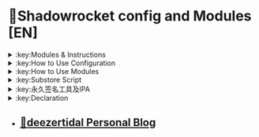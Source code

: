 # :rocket:Shadowrocket config and Modules [EN]   

  

<details>
   <summary>:key:Modules & Instructions</summary>    
   
* #### :bell::bell::bell:小火箭模块建议搭配[基础配置文件](https://ybnet.ga/config/shadowrocket_basic.conf)使用，避免冗余  
* #### ！！！若某个模块时而生效时而失效，请检查其他模块的主机名前是否添加了%APPEND%，没有添加会导致导致其他模块失效。本仓库模块均添加了%APPEND%
* #### [Modules installation link](https://ybnet.ga/shadowrocket.html)



  
| :octocat:Module                      | :link:Link                                                    | :pushpin:Description                                      |
| :----------------------------------- | :------------------------------------------------------------ | :-------------------------------------------------------- |
| :white_check_mark:AccuWeather Unlock | [:link:Link](https://ybnet.ga/module/accu.module)             | Weather app                                               |
| :white_check_mark:AdBlock            | [:link:Link](https://ybnet.ga/module/AdBlock.module)          | 整体去广告                                                     |
| :white_check_mark:alarmy             | [:link:Link](https://ybnet.ga/module/alarmy.module)           | 使命闹钟                                                      |
| :white_check_mark:aloha              | [:link:Link](https://ybnet.ga/module/aloha.module)            | VPN隐私浏览器                                                  |
| :white_check_mark:爱美剧                | [:link:Link](https://ybnet.ga/module/amj.module)              | 影视app 去广告+解锁部分会员功能                                        |
| :white_check_mark:Background Eraser  | [:link:Link](https://ybnet.ga/module/aosoft.module)           | 抠图app                                                     |
| :white_check_mark:appraven           | [:link:Link](https://ybnet.ga/module/appraven.module)         | 应用市场                                                      |
| :white_check_mark:audiomack          | [:link:Link](https://ybnet.ga/module/audiomack.module)        | 音乐相关app                                                   |
| :white_check_mark:b612相机             | [:link:Link](https://ybnet.ga/module/b612.module)             | 相机编辑app                                                   |
| :white_check_mark:百度云倍速              | [:link:Link](https://ybnet.ga/module/baiducloud.sgmodule)     | 百度云倍率播放                                                   |
| :white_check_mark:白描                 | [:link:Link](https://ybnet.ga/module/baimiao.module)          | OCR扫描app                                                  |
| :white_check_mark:bazaart            | [:link:Link](https://ybnet.ga/module/bazaart.module)          | 照片编辑                                                      |
| :white_check_mark:布丁锁屏               | [:link:Link](https://ybnet.ga/module/bdsp.module)             | 桌面美化类                                                     |
| :white_check_mark:bedtime fan        | [:link:Link](https://ybnet.ga/module/bedtime-fan.module)      | 助眠app                                                     |
| :white_check_mark:bilibili HD        | [:link:Link](https://ybnet.ga/module/bili.module)             | 哔哩高清解锁                                                    |
| :white_check_mark:bilibili NoAD      | [:link:Link](https://ybnet.ga/module/biliad.module)           | bilibili去广告                                               |
| :white_check_mark:波点音乐               | [:link:Link](https://ybnet.ga/module/Bodian.module)           | 波点音乐去广告                                                   |
| :white_check_mark:BOOM               | [:link:Link](https://ybnet.ga/module/boom.module)             | 音乐均衡器                                                     |
| :white_check_mark:boxjs              | [:link:Link](https://ybnet.ga/module/boxjs.sgmodule)          | 含签到脚本                                                     |
| :white_check_mark:财新文章解锁             | [:link:Link](https://ybnet.ga/module/caixin.module)           | 财新会员                                                      |
| :white_check_mark:彩云天气               | [:link:Link](https://ybnet.ga/module/caiyun.module)           | 彩云天气SVIP                                                  |
| :white_check_mark:计算器HD              | [:link:Link](https://ybnet.ga/module/calculator.module)       | 计算器HD会员                                                   |
| :white_check_mark:扫描全能王              | [:link:Link](https://ybnet.ga/module/camscanner.sgmodule)     | 扫描全能王会员                                                   |
| :white_check_mark:克拉壁纸               | [:link:Link](https://ybnet.ga/module/clarity.module)          | 桌面美化类                                                     |
| :white_check_mark:colorwidgets       | [:link:Link](https://ybnet.ga/module/colorwidgets.module)     | 桌面小组件                                                     |
| :white_check_mark:dailyyoga          | [:link:Link](https://ybnet.ga/module/dailyyoga.module)        | 每日瑜伽                                                      |
| :white_check_mark:大蓝鲸                | [:link:Link](https://ybnet.ga/module/dalanjing.module)        | 视听互动                                                      |
| :white_check_mark:darkroom           | [:link:Link](https://ybnet.ga/module/darkroom.module)         | 照片编辑                                                      |
| :white_check_mark:读书笔记               | [:link:Link](https://ybnet.ga/module/dsbj.module)             | 笔记类                                                       |
| :white_check_mark:第一弹                | [:link:Link](https://ybnet.ga/module/dyd.module)              | 二次元游戏综合社区                                                 |
| :white_check_mark:儿哥点点               | [:link:Link](https://ybnet.ga/module/egdd.module)             | 幼儿类                                                       |
| :white_check_mark:ellabook           | [:link:Link](https://ybnet.ga/module/ellabook.module)         | 幼儿类                                                       |
| :white_check_mark:emby               | [:link:Link](https://ybnet.ga/module/emby.sgmodule)           | Emby解锁                                                    |
| :white_check_mark:emmo               | [:link:Link](https://ybnet.ga/module/emmo.module)             | 笔记类                                                       |
| :white_check_mark:fabulous           | [:link:Link](https://ybnet.ga/module/fabulous.module)         | 健康类                                                       |
| :white_check_mark:番茄小说               | [:link:Link](https://ybnet.ga/module/fanqie.module)           | 番茄小说去广告                                                   |
| :white_check_mark:fantastical        | [:link:Link](https://ybnet.ga/module/fantastical.module)      | 日历类                                                       |
| :white_check_mark:fimo               | [:link:Link](https://ybnet.ga/module/fimo.module)             | 相机类                                                       |
| :white_check_mark:ft中文网              | [:link:Link](https://ybnet.ga/module/ft.module)               | 财经类                                                       |
| :white_check_mark:grammarly          | [:link:Link](https://ybnet.ga/module/grammarly.module)        | 外语类                                                       |
| :white_check_mark:grow               | [:link:Link](https://ybnet.ga/module/grow.module)             | 健康类                                                       |
| :white_check_mark:烘焙小屋               | [:link:Link](https://ybnet.ga/module/hbxw.module)             | 食谱类                                                       |
| :white_check_mark:京东历史价格             | [:link:Link](https://ybnet.ga/module/HistoryPrice.sgmodule)   | 展开商品名查看历史价格                                               |
| :white_check_mark:海豚记账本              | [:link:Link](https://ybnet.ga/module/htjzb.module)            | 账目类                                                       |
| :white_check_mark:hyperweb           | [:link:Link](https://ybnet.ga/module/hyperweb.module)         | 多合一浏览器扩展                                                  |
| :white_check_mark:ilovepdf           | [:link:Link](https://ybnet.ga/module/ilovepdf.module)         | PDF编辑                                                     |
| :white_check_mark:imuseum            | [:link:Link](https://ybnet.ga/module/imuseum.module)          | 艺术类                                                       |
| :white_check_mark:invideo            | [:link:Link](https://ybnet.ga/module/invideo.module)          | 视频编辑                                                      |
| :white_check_mark:jibjab             | [:link:Link](https://ybnet.ga/module/jibjab.module)           | 图片恶搞                                                      |
| :white_check_mark:句读                 | [:link:Link](https://ybnet.ga/module/judou.module)            | 文学类                                                       |
| :white_check_mark:kika               | [:link:Link](https://ybnet.ga/module/kika.module)             | 输入法                                                       |
| :white_check_mark:酷我音乐               | [:link:Link](https://ybnet.ga/module/kuwo-unlock.sgmodule)    | 酷我音乐解锁                                                    |
| :white_check_mark:lightroom          | [:link:Link](https://ybnet.ga/module/lightroom.module)        | 照片编辑                                                      |
| :white_check_mark:流利说·阅读             | [:link:Link](https://ybnet.ga/module/lls.module)              | 外语类                                                       |
| :white_check_mark:螺蛳大语文              | [:link:Link](https://ybnet.ga/module/lsdyw.module)            | 学习类                                                       |
| :white_check_mark:免耽漫画               | [:link:Link](https://ybnet.ga/module/mdmanhua.module)         | 漫画类                                                       |
| :white_check_mark:美篇                 | [:link:Link](https://ybnet.ga/module/meipian.module)          | 交友类                                                       |
| :white_check_mark:meistertask        | [:link:Link](https://ybnet.ga/module/meistertask.module)      | 任务管理                                                      |
| :white_check_mark:美图秀秀               | [:link:Link](https://ybnet.ga/module/meituxx.module)          | 美图秀秀解锁会员                                                  |
| :white_check_mark:漫画台                | [:link:Link](https://ybnet.ga/module/mht.module)              | 小程序解锁                                                     |
| :white_check_mark:mix-camera         | [:link:Link](https://ybnet.ga/module/mix-camera.module)       | 相机类                                                       |
| :white_check_mark:马卡龙玩图              | [:link:Link](https://ybnet.ga/module/mklwt.module)            | 照片编辑                                                      |
| :white_check_mark:mojo               | [:link:Link](https://ybnet.ga/module/mojo.module)             | 创意模板                                                      |
| :white_check_mark:molycam            | [:link:Link](https://ybnet.ga/module/molycam.module)          | 相机类                                                       |
| :white_check_mark:musixmatch         | [:link:Link](https://ybnet.ga/module/musixmatch.module)       | 音乐类                                                       |
| :white_check_mark:myfitnesspal       | [:link:Link](https://ybnet.ga/module/myfitnesspal.module)     | 健康类                                                       |
| :white_check_mark:myplate            | [:link:Link](https://ybnet.ga/module/myplate.module)          | 健康类                                                       |
| :white_check_mark:netflix_rating     | [:link:Link](https://ybnet.ga/module/netflix_rating.sgmodule) | 奈飞显示豆瓣评分                                                  |
| :white_check_mark:nicegram           | [:link:Link](https://ybnet.ga/module/nicegram.module)         | nicegram会员解锁                                              |
| :white_check_mark:notability         | [:link:Link](https://ybnet.ga/module/notability.module)       | 笔记类                                                       |
| :white_check_mark:Now冥想              | [:link:Link](https://ybnet.ga/module/now.module)              | 助眠app                                                     |
| :white_check_mark:奶由壁纸               | [:link:Link](https://ybnet.ga/module/nybz.module)             | 桌面美化类                                                     |
| :white_check_mark:oldroll            | [:link:Link](https://ybnet.ga/module/oldroll.module)          | 相机类                                                       |
| :white_check_mark:peak               | [:link:Link](https://ybnet.ga/module/peak.module)             | 益智类                                                       |
| :white_check_mark:配音秀                | [:link:Link](https://ybnet.ga/module/peiyinxiu.module)        | 配音                                                        |
| :white_check_mark:photomath          | [:link:Link](https://ybnet.ga/module/photomath.module)        | 学习类                                                       |
| :white_check_mark:photoshop Express  | [:link:Link](https://ybnet.ga/module/photoshop.module)        | PS                                                        |
| :white_check_mark:piccollage         | [:link:Link](https://ybnet.ga/module/piccollage.module)       | 照片编辑                                                      |
| :white_check_mark:picsart            | [:link:Link](https://ybnet.ga/module/picsart.module)          | 照片编辑                                                      |
| :white_check_mark:pillow             | [:link:Link](https://ybnet.ga/module/pillow.module)           | 健康类                                                       |
| :white_check_mark:pixelcut           | [:link:Link](https://ybnet.ga/module/pixelcut.module)         | 照片编辑                                                      |
| :white_check_mark:pocket lists       | [:link:Link](https://ybnet.ga/module/pocketlists.module)      | 口袋清单                                                      |
| :white_check_mark:polarr             | [:link:Link](https://ybnet.ga/module/polarr.module)           | 照片编辑                                                      |
| :white_check_mark:皮皮虾                | [:link:Link](https://ybnet.ga/module/ppx.module)              | 皮皮虾去广告                                                    |
| :white_check_mark:起伏                 | [:link:Link](https://ybnet.ga/module/qifu.module)             | 助眠app                                                     |
| :white_check_mark:七猫小说               | [:link:Link](https://ybnet.ga/module/qmxs.module)             | 七猫小说解锁                                                    |
| :white_check_mark:多重搜索               | [:link:Link](https://ybnet.ga/module/multisearch.module)      | 使用方法见模块说明                                                 |
| :white_check_mark:人人视频               | [:link:Link](https://ybnet.ga/module/rrsp.module)             | 人人视频/多多视频去广告                                              |
| :white_check_mark:时光手账               | [:link:Link](https://ybnet.ga/module/sgsz.module)             | 笔记类                                                       |
| :white_check_mark:shadowlinkVPN      | [:link:Link](https://ybnet.ga/module/shadowlinkVPN.module)    | 解锁VIP节点                                                   |
| :white_check_mark:smallpdf           | [:link:Link](https://ybnet.ga/module/smallpdf.module)         | PDF编辑                                                     |
| :white_check_mark:石墨文档               | [:link:Link](https://ybnet.ga/module/smwd.module)             | 石墨文档解锁                                                    |
| :white_check_mark:少年得到               | [:link:Link](https://ybnet.ga/module/sndd.module)             | 少年得到解锁                                                    |
| :white_check_mark:Soundcloud         | [:link:Link](https://ybnet.ga/module/soundcloud.module)       | Soundcloud Go+ (Premium Unlocked)                         |
| :white_check_mark:Spotify            | [:link:Link](https://ybnet.ga/module/spotifyVIP.module)       | Spotify (Partially unlocked/Very High Sound Not Available |
| :white_check_mark:去开屏广告              | [:link:Link](https://ybnet.ga/module/startingad.module)       | 去开屏广告                                                     |
| :white_check_mark:substore           | [:link:Link](https://ybnet.ga/module/substore.sgmodule)       | 订阅节点过滤/整合/修改/同步                                           |
| :white_check_mark:symbolab           | [:link:Link](https://ybnet.ga/module/symbolab.module)         | 数学解答                                                      |
| :white_check_mark:tangerine          | [:link:Link](https://ybnet.ga/module/tangerine.module)        | 银行类                                                       |
| :white_check_mark:tenpercent         | [:link:Link](https://ybnet.ga/module/tenpercent.module)       | 健康类                                                       |
| :white_check_mark:迅雷                 | [:link:Link](https://ybnet.ga/module/thunder.module)          | 迅雷会员                                                      |
| :white_check_mark:tok cam            | [:link:Link](https://ybnet.ga/module/tokcam.module)           | 相机类                                                       |
| :white_check_mark:图图记账               | [:link:Link](https://ybnet.ga/module/tutu.module)             | 账目类                                                       |
| :white_check_mark:vista看天下           | [:link:Link](https://ybnet.ga/module/vista.module)            | vista看天下会员                                                |
| :white_check_mark:vsco               | [:link:Link](https://ybnet.ga/module/vsco.module)             | 照片编辑                                                      |
| :white_check_mark:wallcraft          | [:link:Link](https://ybnet.ga/module/wallcraft.module)        | 桌面美化类                                                     |
| :white_check_mark:豌豆清单               | [:link:Link](https://ybnet.ga/module/wdqd.module)             | 清单类                                                       |
| :white_check_mark:微信公众号去广告           | [:link:Link](https://ybnet.ga/module/wechatad.module)         | 微信公众号去广告                                                  |
| :white_check_mark:微博去广告              | [:link:Link](https://ybnet.ga/module/weiboad.module)          | 微博去广告                                                     |
| :white_check_mark:workout for women  | [:link:Link](https://ybnet.ga/module/wfw.module)              | 健康类                                                       |
| :white_check_mark:widgetsmith        | [:link:Link](https://ybnet.ga/module/widgetsmith.module)      | 小组件                                                       |
| :white_check_mark:万能变声器              | [:link:Link](https://ybnet.ga/module/wnbsq.module)            | 万能变声器                                                     |
| :white_check_mark:网易蜗牛读书             | [:link:Link](https://ybnet.ga/module/wnds.module)             | 蜗牛读书解锁                                                    |
| :white_check_mark:WPS                | [:link:Link](https://ybnet.ga/module/WPS.module)              | wps解锁会员                                                   |
| :white_check_mark:西窗烛                | [:link:Link](https://ybnet.ga/module/xcz.module)              | 西窗烛解锁                                                     |
| :white_check_mark:小影                 | [:link:Link](https://ybnet.ga/module/xiaoying.module)         | 小影解锁                                                      |
| :white_check_mark:香蕉视频               | [:link:Link](https://ybnet.ga/module/xjsp.module)             | 不知道                                                       |
| :white_check_mark:xmind思维导图          | [:link:Link](https://ybnet.ga/module/xmind.module)            | xmind思维导图解锁                                               |
| :white_check_mark:喜马拉雅去广告            | [:link:Link](https://ybnet.ga/module/xmlyad.module)           | 喜马拉雅去广告                                                   |
| :white_check_mark:小习惯                | [:link:Link](https://ybnet.ga/module/xxg.module)              | 自律类                                                       |
| :white_check_mark:新语听书               | [:link:Link](https://ybnet.ga/module/xyts.module)             | 阅读类                                                       |
| :white_check_mark:有道云笔记              | [:link:Link](https://ybnet.ga/module/ydybj.module)            | 有道云笔记解锁                                                   |
| :white_check_mark:亦飞GIF              | [:link:Link](https://ybnet.ga/module/yifeigif.module)         | 照片编辑                                                      |
| :white_check_mark:一甜相机               | [:link:Link](https://ybnet.ga/module/yitian.module)           | 一甜相机解锁                                                    |
| :white_check_mark:一言                 | [:link:Link](https://ybnet.ga/module/yiyan.module)            | 一言解锁                                                      |
| :white_check_mark:云听                 | [:link:Link](https://ybnet.ga/module/yunting.module)          | 云听解锁                                                      |
| :white_check_mark:语文趣配音              | [:link:Link](https://ybnet.ga/module/ywqpy.module)            | 配音类                                                       |
| :white_check_mark:斑马海报               | [:link:Link](https://ybnet.ga/module/zebra.module)            | 设计类                                                       |
| :white_check_mark:知乎去广告              | [:link:Link](https://ybnet.ga/module/ZhihuBlock.sgmodule)     | 知乎去广告                                                     |
| :white_check_mark:知乎优化               | [:link:Link](https://ybnet.ga/module/ZhihuOpt.sgmodule)       | 知乎优化                                                      |
| :white_check_mark:纸条                 | [:link:Link](https://ybnet.ga/module/zhitiao.module)          | 作文素材                                                      |
| :white_check_mark:指尖时光               | [:link:Link](https://ybnet.ga/module/zjsg.module)             | 日程管理                                                      |
| :white_check_mark:知音漫客               | [:link:Link](https://ybnet.ga/module/zymk.module)             | 知音漫客解锁                                                    |
| :white_check_mark:Spotify歌词翻译        | [:link:Link](https://ybnet.ga/module/spotify_lyric.module)    | 需申请百度翻译API 教程在模块内                                         |
| :white_check_mark:NFC门禁卡公交卡          | [:link:Link](https://ybnet.ga/module/nfc.module)              | NFC功能类                                                    |
| :white_check_mark:搜图神器               | [:link:Link](https://ybnet.ga/module/stsq.module)             | 解锁VIP功能                                                   |
| :white_check_mark:彩云天气通知任务           | [:link:Link](https://ybnet.ga/module/caiyun_cron.module)      | 天气通知，需搭配BOXJS使用                                           |
| :white_check_mark:Calm解锁             | [:link:Link](https://ybnet.ga/module/calm.module)             | 健康类                                                       |
| :white_check_mark:HTTPS抓包            | [:link:Link](https://ybnet.ga/module/https.module)            | 抓包工具                                                      |
| :white_check_mark:SSA丝社              | [:link:Link](https://ybnet.ga/module/ssa.module)              | 不知道                                                       |
| :white_check_mark:小小优趣               | [:link:Link](https://ybnet.ga/module/xxyq.module)             | 儿童类                                                       |
| :white_check_mark:幻影相册               | [:link:Link](https://ybnet.ga/module/hyxc.module)             | 照片编辑                                                      |
| :white_check_mark:精塾国学               | [:link:Link](https://ybnet.ga/module/jsgx.module)             | 学习类                                                       |
| :white_check_mark:PrettyUp           | [:link:Link](https://ybnet.ga/module/prettyup.module)         | 视频美化                                                      |
| :white_check_mark:微博lite去广告          | [:link:Link](https://ybnet.ga/module/weibolitead.module)      | 微博轻享版去广告                                                  |
| :white_check_mark:BILI自动地区           | [:link:Link](https://ybnet.ga/module/bili-region.module)      | bili自动地区                                                  |
| :white_check_mark:CUBOX              | [:link:Link](https://ybnet.ga/module/cubox.sgmodule)          | 文件收集整理                                                    |
| :white_check_mark:pandora            | [:link:Link](https://ybnet.ga/module/pandora.module)          | 订阅管理                                                      |
| :white_check_mark:微信阅读积分兑换           | [:link:Link](https://ybnet.ga/module/wechatread.module)       | 请查阅脚本内教程                                                  |
| :white_check_mark:来音智能陪练             | [:link:Link](https://ybnet.ga/module/ly.module)               | 音乐训练                                                      |
| :white_check_mark:熊掌记                | [:link:Link](https://ybnet.ga/module/xzj.module)              | 笔记类                                                       |
| :white_check_mark:如期                 | [:link:Link](https://ybnet.ga/module/rq.module)               | 扫码                                                        |
| :white_check_mark:CEO周课              | [:link:Link](https://ybnet.ga/module/ceo.module)              | CEO周课                                                     |
| :white_check_mark:Fileball           | [:link:Link](https://ybnet.ga/module/fileball.module)         | 文件管理                                                      |
| :white_check_mark:1blocker           | [:link:Link](https://ybnet.ga/module/1blocker.module)         | 浏览器广告屏蔽                                                   |
| :white_check_mark:AI换脸秀              | [:link:Link](https://ybnet.ga/module/ai.module)               | 换脸app                                                     |
| :white_check_mark:proknockout        | [:link:Link](https://ybnet.ga/module/proknockout.module)      | P图                                                        |
| :white_check_mark:青柠海报               | [:link:Link](https://ybnet.ga/module/qnhb.module)             | 海报设计                                                      |
| :white_check_mark:Faintv             | [:link:Link](https://ybnet.ga/module/faintv.module)           | 视频类                                                       |
| :white_check_mark:微信听书               | [:link:Link](https://ybnet.ga/module/wxts.module)             | 听书                                                        |
| :white_check_mark:人民日报去广告            | [:link:Link](https://ybnet.ga/module/rmrb.module)             | 人民日报                                                      |
| :white_check_mark:爱企查                | [:link:Link](https://ybnet.ga/module/aqc.module)              | 爱企查                                                       |
| :white_check_mark:微信读书免费卡解锁          | [:link:Link](https://ybnet.ga/module/wxds.module)             | 阅读类                                                       |
| :white_check_mark:chic               | [:link:Link](https://ybnet.ga/module/chic.module)             | 相机类                                                       |
| :white_check_mark:有道词典               | [:link:Link](https://ybnet.ga/module/ydcd.module)             | 翻译类                                                       |
| :white_check_mark:一路听天下              | [:link:Link](https://ybnet.ga/module/ylttx.module)            | 一路听天下                                                     |
| :white_check_mark:网速测试大师             | [:link:Link](https://ybnet.ga/module/wscsds.module)           | 测速                                                        |
| :white_check_mark:网速管家               | [:link:Link](https://ybnet.ga/module/wsgj.module)             | 测速                                                        |
| :white_check_mark:EFEKT美易            | [:link:Link](https://ybnet.ga/module/efekt.module)            | 视频特效                                                      |
| :white_check_mark:WPS稻壳会员            | [:link:Link](https://ybnet.ga/module/doc.module)              | 文档编辑                                                      |
| :white_check_mark:米克锁屏               | [:link:Link](https://ybnet.ga/module/mksp.module)             | 桌面美化                                                      |
| :white_check_mark:阿布睡前故事             | [:link:Link](https://ybnet.ga/module/absqgs.module)           | 儿童类                                                       |
| :white_check_mark:collart            | [:link:Link](https://ybnet.ga/module/collart.module)          | 照片编辑                                                      |
| :white_check_mark:博商小麦               | [:link:Link](https://ybnet.ga/module/bsxm.module)             | 学习类                                                       |
| :white_check_mark:MEMRISE            | [:link:Link](https://ybnet.ga/module/memrise.module)          | 外语学习                                                      |
| :white_check_mark:堆糖                 | [:link:Link](https://ybnet.ga/module/duitang.module)          | 桌面美化                                                      |
| :white_check_mark:Flomo              | [:link:Link](https://ybnet.ga/module/flomo.module)            | 笔记类                                                       |
| :white_check_mark:APTV               | [:link:Link](https://ybnet.ga/module/aptv.module)             | 文件存储                                                      |
| :white_check_mark:香哈菜谱大全             | [:link:Link](https://ybnet.ga/module/cp.module)               | 菜谱                                                        |
| :white_check_mark:长相思                | [:link:Link](https://ybnet.ga/module/cxs.module)              | 学习类                                                       |
| :white_check_mark:电子请柬制作             | [:link:Link](https://ybnet.ga/module/dzqj.module)             | 设计类                                                       |
| :white_check_mark:黄油相机               | [:link:Link](https://ybnet.ga/module/hyxj.module)             | 相机类                                                       |
| :white_check_mark:Lingokids          | [:link:Link](https://ybnet.ga/module/lingokids.module)        | 幼儿学习类                                                     |
| :white_check_mark:百度文库               | [:link:Link](https://ybnet.ga/module/bdwk.module)             | 阅读权限解锁                                                    |
| :white_check_mark:Craft              | [:link:Link](https://ybnet.ga/module/craft.module)            | 文档类                                                       |
| :white_check_mark:Panda小组件           | [:link:Link](https://ybnet.ga/module/panda.module)            | 桌面美化                                                      |
| :white_check_mark:Keep               | [:link:Link](https://ybnet.ga/module/keep.module)             | 健身类                                                       |
| :white_check_mark:Documents          | [:link:Link](https://ybnet.ga/module/documents.module)        | 文件管理                                                      |
| :white_check_mark:Planny             | [:link:Link](https://ybnet.ga/module/planny.module)           | 任务计划                                                      |
| :white_check_mark:Ego Reader         | [:link:Link](https://ybnet.ga/module/ego.module)              | RSS阅读器                                                    |
| :white_check_mark:极速扫描仪              | [:link:Link](https://ybnet.ga/module/jssmy.module)            | 扫描                                                        |
| :white_check_mark:指尖笔记               | [:link:Link](https://ybnet.ga/module/zjbj.module)             | 笔记                                                        |
| :white_check_mark:钱迹                 | [:link:Link](https://ybnet.ga/module/qj.module)               | 记账                                                        |
| :white_check_mark:Agenda             | [:link:Link](https://ybnet.ga/module/agenda.module)           | 笔记                                                        |
| :white_check_mark:即刻运动               | [:link:Link](https://ybnet.ga/module/agenda.module)           | 健身类                                                       |
| :white_check_mark:Day One            | [:link:Link](https://ybnet.ga/module/dayone.module)           | 日记类                                                       |
| :white_check_mark:Usage              | [:link:Link](https://ybnet.ga/module/usage.module)            | 小组件                                                       |
| :white_check_mark:谜底时钟               | [:link:Link](https://ybnet.ga/module/mdsz.module)             | 日历小组件                                                     |
| :white_check_mark:MoneyThings        | [:link:Link](https://ybnet.ga/module/moneythings.module)      | 钱包类                                                       |
| :white_check_mark:手机扫描仪              | [:link:Link](https://ybnet.ga/module/sjsmy.module)            | 扫描                                                        |
| :white_check_mark:Sorted             | [:link:Link](https://ybnet.ga/module/sorted.module)           | 日历                                                        |
| :white_check_mark:尽简衣橱               | [:link:Link](https://ybnet.ga/module/jjyc.module)             | 衣橱管理                                                      |
| :white_check_mark:看理想                | [:link:Link](https://ybnet.ga/module/klx.module)              | 媒体类                                                       |
| :white_check_mark:目标地图               | [:link:Link](https://ybnet.ga/module/mbdt.module)             | 任务管理类                                                     |
| :white_check_mark:拼图酱                | [:link:Link](https://ybnet.ga/module/ptj.module)              | 图片编辑                                                      |
| :white_check_mark:向日葵阅读              | [:link:Link](https://ybnet.ga/module/xrk.module)              | 阅读类                                                       |
| :white_check_mark:卡片日记               | [:link:Link](https://ybnet.ga/module/kprj.module)             | 日记类                                                       |
| :white_check_mark:莉景天气               | [:link:Link](https://ybnet.ga/module/ljtq.module)             | 天气类                                                       |
| :white_check_mark:Motivation         | [:link:Link](https://ybnet.ga/module/motivation.module)       | 组件类                                                       |
| :white_check_mark:PDF Viewer         | [:link:Link](https://ybnet.ga/module/pdfviewer.module)        | 文档编辑                                                      |
| :white_check_mark:Percento           | [:link:Link](https://ybnet.ga/module/percento.module)         | 账目管理                                                      |
| :white_check_mark:Pixelance          | [:link:Link](https://ybnet.ga/module/pixelance.module)        | 图片编辑                                                      |
| :white_check_mark:Retake             | [:link:Link](https://ybnet.ga/module/retake.module)           | 照片修复                                                      |
| :white_check_mark:色采                 | [:link:Link](https://ybnet.ga/module/sc.module)               | 图片编辑                                                      |
| :white_check_mark:闪萌表情               | [:link:Link](https://ybnet.ga/module/smbq.module)             | 表情类                                                       |
| :white_check_mark:音频剪辑               | [:link:Link](https://ybnet.ga/module/ypjj.module)             | 音频剪辑                                                      |
| :white_check_mark:Varlens            | [:link:Link](https://ybnet.ga/module/varlens.module)          | 相机类                                                       |
| :white_check_mark:一木记账               | [:link:Link](https://ybnet.ga/module/ymjz.module)             | 记账类                                                       |
| :white_check_mark:Drafts             | [:link:Link](https://ybnet.ga/module/drafts.module)           | 文档编辑类                                                     |
| :white_check_mark:叮叮水印相机             | [:link:Link](https://ybnet.ga/module/ddsyxj.module)           | 相机类                                                       |
| :white_check_mark:Emote              | [:link:Link](https://ybnet.ga/module/emote.module)            | 表情类                                                       |
| :white_check_mark:灵敢足迹               | [:link:Link](https://ybnet.ga/module/lgzj.module)             | 旅行类                                                       |
| :white_check_mark:7分钟HIIT运动          | [:link:Link](https://ybnet.ga/module/seven.module)            | 健康类                                                       |
| :white_check_mark:私密相册管家             | [:link:Link](https://ybnet.ga/module/smxcgj.module)           | 相册                                                        |
| :white_check_mark:FitnessView        | [:link:Link](https://ybnet.ga/module/fnv.module)              | 健康类                                                       |
| :white_check_mark:TODO清单             | [:link:Link](https://ybnet.ga/module/todo.module)             | 计划任务类                                                     |
| :white_check_mark:淘票票评分              | [:link:Link](https://ybnet.ga/module/tpp.module)              | 支付宝内淘票票评分                                                 |
| :white_check_mark:天天豆                | [:link:Link](https://ybnet.ga/module/ttd.module)              | 日记类                                                       |
| :white_check_mark:咖映                 | [:link:Link](https://ybnet.ga/module/ky.module)               | 直播类                                                       |
| :white_check_mark:VCUS               | [:link:Link](https://ybnet.ga/module/vcus.module)             | 视频编辑                                                      |
| :white_check_mark:傲软PDF编辑            | [:link:Link](https://ybnet.ga/module/arpdfbj.module)          | PDF编辑                                                     |
| :white_check_mark:傲软投屏               | [:link:Link](https://ybnet.ga/module/artp.module)             | 投屏                                                        |
| :white_check_mark:幻休                 | [:link:Link](https://ybnet.ga/module/hx.module)               | 助眠APP                                                     |
| :white_check_mark:绘影字幕               | [:link:Link](https://ybnet.ga/module/hyzm.module)             | 字幕app                                                     |
| :white_check_mark:汇中考                | [:link:Link](https://ybnet.ga/module/hzk.module)              | 学习类                                                       |
| :white_check_mark:iScreen            | [:link:Link](https://ybnet.ga/module/iscreen.module)          | 桌面美化类                                                     |
| :white_check_mark:小组件盒子              | [:link:Link](https://ybnet.ga/module/xzjhz.module)            | 桌面美化类                                                     |
| :white_check_mark:佐糖                 | [:link:Link](https://ybnet.ga/module/zt.module)               | 图片处理                                                      |
| :white_check_mark:飞鱼计划               | [:link:Link](https://ybnet.ga/module/fyjh.module)             | 生活记录工具                                                    |
| :white_check_mark:过期啦                | [:link:Link](https://ybnet.ga/module/gql.module)              | 保质期提醒                                                     |
| :white_check_mark:乃糖小组件              | [:link:Link](https://ybnet.ga/module/nt.module)               | 桌面美化类                                                     |
| :white_check_mark:一书一课               | [:link:Link](https://ybnet.ga/module/ysyk.module)             | 学习类                                                       |
| :white_check_mark:充电助手               | [:link:Link](https://ybnet.ga/module/cdzs.module)             | 电池助手                                                      |
| :white_check_mark:电视家                | [:link:Link](https://ybnet.ga/module/dsj.module)              | 视频媒体                                                      |
| :white_check_mark:Endel              | [:link:Link](https://ybnet.ga/module/endel.module)            | 助眠类                                                       |
| :white_check_mark:格至日记               | [:link:Link](https://ybnet.ga/module/gzrj.module)             | 日记类                                                       |
| :white_check_mark:高德地图去广告            | [:link:Link](https://ybnet.ga/module/gddt.module)             | 地图                                                        |
| :white_check_mark:好事发生               | [:link:Link](https://ybnet.ga/module/hsfs.module)             | 日记类                                                       |
| :white_check_mark:简讯                 | [:link:Link](https://ybnet.ga/module/jianxun.module)          | 阅读类                                                       |
| :white_check_mark:可拍                 | [:link:Link](https://ybnet.ga/module/kepai.module)            | 视频编辑                                                      |
| :white_check_mark:Lifeviewer         | [:link:Link](https://ybnet.ga/module/lifeviewer.module)       | 视频编辑                                                      |
| :white_check_mark:Relens             | [:link:Link](https://ybnet.ga/module/relens.module)           | 相机类                                                       |
| :white_check_mark:Vivacut            | [:link:Link](https://ybnet.ga/module/vivacut.module)          | 视频编辑                                                      |
| :white_check_mark:Watchout           | [:link:Link](https://ybnet.ga/module/watchout.module)         | 桌面美化                                                      |
| :white_check_mark:无痕去水印              | [:link:Link](https://ybnet.ga/module/whqsy.module)            | 图片编辑                                                      |
| :white_check_mark:一键换脸               | [:link:Link](https://ybnet.ga/module/yjhl.module)             | 图片编辑                                                      |
| :white_check_mark:Styleart           | [:link:Link](https://ybnet.ga/module/styleart.module)         | 图片编辑                                                      |
| :white_check_mark:7动                 | [:link:Link](https://ybnet.ga/module/7dong.module)            | 健身类                                                       |
| :white_check_mark:生活指数定时提醒           | [:link:Link](https://ybnet.ga/module/lifeindex.module)        | 生活提醒                                                      |
| :white_check_mark:油价提醒               | [:link:Link](https://ybnet.ga/module/oil.module)              | 油价提醒                                                      |
| :white_check_mark:海报工厂               | [:link:Link](https://ybnet.ga/module/hbgc.module)             | 图片编辑                                                      |
| :white_check_mark:我的番茄               | [:link:Link](https://ybnet.ga/module/wdfq.module)             | 时间管理                                                      |
| :white_check_mark:FoMz               | [:link:Link](https://ybnet.ga/module/fomz.module)             | 相机类                                                       |
| :white_check_mark:日杂相机               | [:link:Link](https://ybnet.ga/module/rzxj.module)             | 相机类                                                       |
| :white_check_mark:古诗词大全              | [:link:Link](https://ybnet.ga/module/gscdq.module)            | 学习类                                                       |
| :white_check_mark:Mondly             | [:link:Link](https://ybnet.ga/module/mondly.module)           | 外语学习类                                                     |
| :white_check_mark:猫头鹰文件              | [:link:Link](https://ybnet.ga/module/mtywj.module)            | 文件管理                                                      |
| :white_check_mark:YouTube去广告         | [:link:Link](https://ybnet.ga/module/YouTubeAd.sgmodule)      | 画中画，后台播放                                                  |
| :white_check_mark:汉堡儿童故事             | [:link:Link](https://ybnet.ga/module/hbetgs.module)           | 早教类                                                       |
| :white_check_mark:iconKiller         | [:link:Link](https://ybnet.ga/module/iconkiller.module)       | 更改ios图标                                                   |
| :white_check_mark:一寸证件照              | [:link:Link](https://ybnet.ga/module/yczjz.module)            | 证件照                                                       |
| :white_check_mark:中华诗词库              | [:link:Link](https://ybnet.ga/module/zhsck.module)            | 学习类                                                       |
| :white_check_mark:字体册                | [:link:Link](https://ybnet.ga/module/ztc.module)              | 系统美化                                                      |
| :white_check_mark:配音                 | [:link:Link](https://ybnet.ga/module/peiyin.module)           | 配音app                                                     |
| :white_check_mark:AdGuard            | [:link:Link](https://ybnet.ga/module/adguard.module)          | 去广告app                                                    |
| :white_check_mark:阿里云盘签到             | [:link:Link](https://ybnet.ga/module/aliyun.module)           | 阿里云盘签到                                                    |




* 如无必要 请勿更新解锁app
</details>

<details>
  <summary>:key:How to Use Configuration</summary>

[配置文件链接](https://ybnet.ga/config/shadowrocket_basic.conf)   
[更多教程](https://ybnet.ga/manual.html)
<br>
### :point_down:打开小火箭 点击配置 点击右上角+号  
![Image text](https://github.com/deezertidal/shadowrocket-rules/blob/main/IMG/1a.png)  

### :point_down:将[配置文件](https://ybnet.ga/config/shadowrocket_basic.conf)的Link复制粘贴至输入框并点击下载  
![Image text](https://github.com/deezertidal/shadowrocket-rules/blob/main/IMG/2.png)  

### :point_down:查看底部远程文件找到刚刚下载的Link——点击——使用配置。  
![Image text](https://github.com/deezertidal/shadowrocket-rules/blob/main/IMG/3.png)  
![Image text](https://github.com/deezertidal/shadowrocket-rules/blob/main/IMG/4.png)  

### :point_down:点击配置文件右侧ⓘ  
![Image text](https://github.com/deezertidal/shadowrocket-rules/blob/main/IMG/5.png)  
### :point_down:打开HTTPS解密   
![Image text](https://github.com/deezertidal/shadowrocket-rules/blob/main/IMG/6.png)  
### :point_down:生成新证书  
![Image text](https://github.com/deezertidal/shadowrocket-rules/blob/main/IMG/7.png)  
![Image text](https://github.com/deezertidal/shadowrocket-rules/blob/main/IMG/8.png)  
### :point_down:允许安装  
![Image text](https://github.com/deezertidal/shadowrocket-rules/blob/main/IMG/9.png)  
![Image text](https://github.com/deezertidal/shadowrocket-rules/blob/main/IMG/10.png)  
### :point_down:打开iphone设置 点击已下载的描述文件  
![Image text](https://github.com/deezertidal/shadowrocket-rules/blob/main/IMG/11.png)  
### :point_down:安装描述文件  
![Image text](https://github.com/deezertidal/shadowrocket-rules/blob/main/IMG/12.png)  
![Image text](https://github.com/deezertidal/shadowrocket-rules/blob/main/IMG/13.png)  
![Image text](https://github.com/deezertidal/shadowrocket-rules/blob/main/IMG/14.png)  
### :point_down:返回设置 关于手机 拉到底部 点击证书信任设置 
![Image text](https://github.com/deezertidal/shadowrocket-rules/blob/main/IMG/14.5.png)  
### :point_down:勾选信任证书  
![Image text](https://github.com/deezertidal/shadowrocket-rules/blob/main/IMG/15.png)  
![Image text](https://github.com/deezertidal/shadowrocket-rules/blob/main/IMG/16.png)  
### :point_down:返回小火箭 勾选确认  
![Image text](https://github.com/deezertidal/shadowrocket-rules/blob/main/IMG/17.png)  
![Image text](https://github.com/deezertidal/shadowrocket-rules/blob/main/IMG/18.png)  
### :point_down:效果预览图  
![Image text](https://github.com/deezertidal/shadowrocket-rules/blob/main/IMG/preview.png)  
</details>

 <details>
  <summary>:key:How to Use Modules</summary>

### :point_down:打开小火箭——点击配置——进入模块  
![Image text](https://github.com/deezertidal/shadowrocket-rules/blob/main/IMG/1sg.png)  
### :point_down:点击右上角“+”号——将模块Link复制粘贴至输入框——下载  
![Image text](https://github.com/deezertidal/shadowrocket-rules/blob/main/IMG/2sg.png)  
![Image text](https://github.com/deezertidal/shadowrocket-rules/blob/main/IMG/3sg.png)  

<br>
<br>
</details>

<details>
  <summary>:key:Substore Script</summary>  
  
| :octocat:Sub-Store Script                        | :link:Link                                                                                                         | :pushpin:操作说明                            |
| :----------------------------------------------- | :----------------------------------------------------------------------------------------------------------------- | :--------------------------------------- |
| :white_check_mark:脚本操作：重命名                       | [:link:Link](https://raw.githubusercontent.com/qwerzl/rename.js/main/rename.js#input=zh&output=zh&airport=你需要的机场名) | SubStore-订阅编辑-添加操作-脚本操作-粘贴链接（自行修改自己的机场名） |
| :white_check_mark:脚本过滤：筛选80 443端口                | [:link:Link](https://raw.githubusercontent.com/deezertidal/private/main/port-filter.js)                            | SubStore-订阅编辑-添加操作-脚本过滤-粘贴链接             |
| :white_check_mark:脚本过滤：筛选80,443，vmess,ws节点(免流节点) | [:link:Link](https://raw.githubusercontent.com/deezertidal/private/main/nodes-filter.js)                           | SubStore-订阅编辑-添加操作-脚本过滤-粘贴链接             |
| :white_check_mark:脚本操作：修改host混淆                  | [:link:Link](https://raw.githubusercontent.com/deezertidal/private/main/vmess-host.js)                             | SubStore-订阅编辑-添加操作-脚本操作-粘贴链接（自行修改参数）     |
</details>


<details>
  <summary>:key:永久签名工具及IPA</summary>  
  
|:octocat:签名工具|:link:链接|:pushpin:操作说明|
|--|--|--|
|:white_check_mark:TrollStore 永久签名|[:link:教程](https://github.com/deezertidal/shadowrocket-rules/blob/main/TrollStore.MD)|支持iOS14.0-15.4.1
|:white_check_mark:Youtube.ipa|[:link:Link](https://github.com/qnblackcat/uYouPlus/releases/download/v18.08.1-2.3.1/uYouPlus_18.08.1_2.3.1.ipa)|去广告 后台播放音乐 画中画
|:white_check_mark:微信双开.ipa|[:link:Link](https://github.com/zwf234/WeChat/releases)|双开
|:white_check_mark:Appstore++|[:link:Link](https://ipa.store/2886.html)|降级工具
|:white_check_mark:Tiktok.ipa|[:link:Link](https://drive.google.com/file/d/1XMbpcMiv2yYEw6ApYG8sCL9oGNbPpcJ5/view?usp=drivesdk)|内置换区功能
|:white_check_mark:No homebar|[:link:Link](https://appdb.to/app/cydia/1900001061)|隐藏屏幕底部横条
|:white_check_mark:Trollspeed.ipa|[:link:Link](https://drive.google.com/file/d/17HIcHpiclJnFi_pAVpc71rTsDAL3JKCn/view)|显示网速
|:white_check_mark:其他.ipa|[:link:Link](https://appdb.to/search/?type=cydia)，[:link:Link](https://ipa.store)|

</details>





 <details>
  <summary>:key:Declaration</summary>
:warning:Disclaimer：

* Any unlock and decryption analysis scripts involved in this project are for resource sharing and learning research only and cannot guarantee their legitimacy, accuracy, completeness and validity, please judge by case.

* Any user who indirectly uses scripts, including but not limited to the creation of VPS or the dissemination of certain acts in violation of national laws or regulations, is not responsible for any privacy leaks or other consequences arising therefrom.

* Do not use any content of a Script item for commercial or illegal purposes.

* If any unit or individual believes that the project's script may violate its rights, it shall promptly notify and provide proof of identity, proof of ownership, and we will delete the relevant script upon receipt of the authentication file.

* No responsibility for any scripting issues, including, but not limited to, any loss or damage caused by any scripting error.

* You must remove the above completely from your computer or phone within 24 hours of downloading.

* Anyone who views this item in any way or who directly or indirectly uses any script for the script project should read this statement carefully. We reserve the right to change or supplement this disclaimer at any time. Once you have used and copied the rules of any associated script or script item, you are deemed to have accepted this disclaimer.


### Special thanks to：
#### Rating is not in a particular order

* [@ddgksf2013](https://github.com/ddgksf2013)

* [@Marol62926](https://github.com/Marol62926)

* [@Tartarus2014](https://github.com/Tartarus2014)

* [@I-am-R-E](https://github.com/I-am-R-E)

* [@yqc007](https://github.com/yqc007)

* [@nzw9314](https://github.com/nzw9314)

* [@Qure](https://github.com/Koolson/Qure)

* [@Orz](https://github.com/Orz-3/mini)

* [@NobyDa](https://github.com/NobyDa)

* [@lhie1](https://github.com/lhie1)

* [@ConnersHua](https://github.com/ConnersHua)

* [@chavyleung](https://github.com/chavyleung)

* [@yichahucha](https://github.com/yichahucha)

* [@langkhach270389](https://github.com/langkhach270389)

* [@Choler](https://github.com/Choler)

* [@onewayticket255](https://github.com/onewayticket255)

* [@NavePnow](https://github.com/NavePnow)

* [@Meeta](https://github.com/MeetaGit)

* [@Neurogram-R](https://github.com/Neurogram-R)

* [@sazs34](https://github.com/sazs34)

* [@uniqueque](https://github.com/uniqueque)

* [@eHpo](https://github.com/eHpo1/Rules)

* [@Sunert](https://github.com/Sunert/Scripts)

* [@songyangzz](https://github.com/songyangzz/QuantumultX.git)

* [@zZPiglet](https://github.com/zZPiglet/Task.git)

* [@Peng-YM](https://github.com/Peng-YM/QuanX)

* [@evilbutcher](https://github.com/evilbutcher/Quantumult_X/tree/master)

* [@lxk0301](https://gitee.com/lxk0301/jd_scripts/tree/master/)

* [@toulanboy](https://github.com/toulanboy/scripts)

* [@lowking](https://github.com/lowking/Scripts)

 </details>

* ## [:link:deezertidal Personal Blog](https://ybnet.ga)
